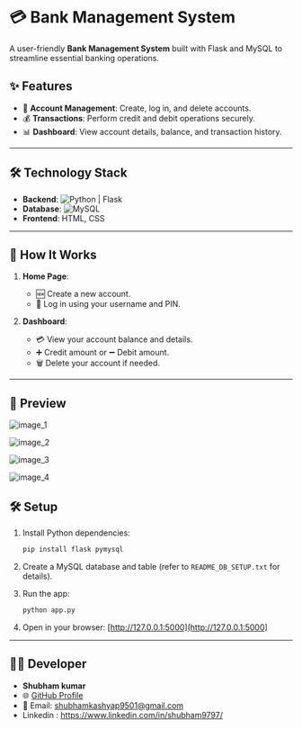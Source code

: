 # 💳 Bank Management System

A user-friendly **Bank Management System** built with Flask and MySQL to streamline essential banking operations.  

## ✨ Features  

- 🏦 **Account Management**: Create, log in, and delete accounts.  
- 💰 **Transactions**: Perform credit and debit operations securely.  
- 📊 **Dashboard**: View account details, balance, and transaction history.  

---

## 🛠️ Technology Stack  

- **Backend**: ![Python](https://img.shields.io/badge/Python-3.x-blue?style=flat&logo=python) | Flask  
- **Database**: ![MySQL](https://img.shields.io/badge/MySQL-%23F29111?style=flat&logo=mysql&logoColor=white)  
- **Frontend**: HTML, CSS  

---

## 🚀 How It Works  

1. **Home Page**:  
   - 🆕 Create a new account.  
   - 🔑 Log in using your username and PIN.  

2. **Dashboard**:  
   - 💳 View your account balance and details.  
   - ➕ Credit amount or ➖ Debit amount.  
   - 🗑️ Delete your account if needed.  

---

## 📸 Preview  


![image_1](https://github.com/user-attachments/assets/86622b13-9a44-4383-a41f-a7a22af4ad06)



![image_2](https://github.com/user-attachments/assets/18c57168-cd53-4ccb-ac16-b205f5e07798)



![image_3](https://github.com/user-attachments/assets/18d5b171-9ed8-4d8d-bdf0-f78cd2929dfd)



![image_4](https://github.com/user-attachments/assets/7e5a729e-2e1b-438f-a48d-5fab5e0a0487)

## 🛠️ Setup  

1. Install Python dependencies:  
   ```bash
   pip install flask pymysql
   ```  

2. Create a MySQL database and table (refer to `README_DB_SETUP.txt` for details).  

3. Run the app:  
   ```bash
   python app.py
   ```  

4. Open in your browser: [http://127.0.0.1:5000](http://127.0.0.1:5000]  

---

## 👨‍💻 Developer  

- **Shubham kumar**  
- 🌐 [GitHub Profile](https://github.com/ShubhamKumar0786https://github.com/ShubhamKumar0786)  
- 📧 Email: shubhamkashyap9501@gmail.com
- Linkedin : https://www.linkedin.com/in/shubham9797/
